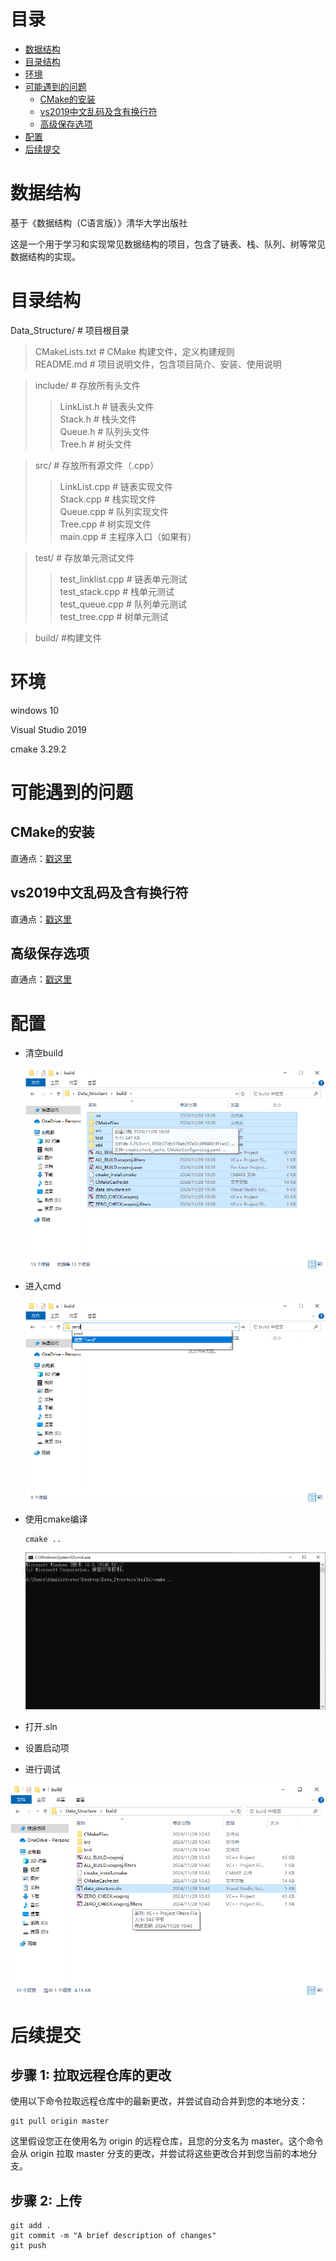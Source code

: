 # 目录
- [数据结构](#数据结构)
- [目录结构](#目录结构)
- [环境](#环境)
- [可能遇到的问题](#可能遇到的问题)
  - [CMake的安装](#CMake的安装)
  - [vs2019中文乱码及含有换行符](#vs2019中文乱码及含有换行符)
  - [高级保存选项](#高级保存选项)
- [配置](#配置)
- [后续提交](#后续提交)

# 数据结构

基于《数据结构（C语言版）》清华大学出版社 

这是一个用于学习和实现常见数据结构的项目，包含了链表、栈、队列、树等常见数据结构的实现。



# 目录结构
Data_Structure/ # 项目根目录   
> CMakeLists.txt # CMake 构建文件，定义构建规则  
> README.md # 项目说明文件，包含项目简介、安装、使用说明  

> include/ # 存放所有头文件  
>> LinkList.h # 链表头文件  
>> Stack.h # 栈头文件  
>> Queue.h # 队列头文件  
>> Tree.h # 树头文件  

> src/ # 存放所有源文件（.cpp）  
>> LinkList.cpp # 链表实现文件  
>> Stack.cpp # 栈实现文件  
>> Queue.cpp # 队列实现文件  
>> Tree.cpp # 树实现文件  
>> main.cpp # 主程序入口（如果有）  

> test/ # 存放单元测试文件  
>> test_linklist.cpp # 链表单元测试  
>> test_stack.cpp # 栈单元测试  
>> test_queue.cpp # 队列单元测试  
>> test_tree.cpp # 树单元测试  

> build/ #构建文件


# 环境

windows 10

Visual Studio 2019

cmake  3.29.2

# 可能遇到的问题

## CMake的安装

直通点：[戳这里](https://blog.csdn.net/sanqima/article/details/132634898?ops_request_misc=&request_id=&biz_id=102&utm_term=cmake%20windows&utm_medium=distribute.pc_search_result.none-task-blog-2~all~sobaiduweb~default-0-132634898.142^v100^pc_search_result_base7&spm=1018.2226.3001.4187)

## vs2019中文乱码及含有换行符

直通点：[戳这里](https://blog.csdn.net/weixin_44153180/article/details/127592831?ops_request_misc=%257B%2522request%255Fid%2522%253A%252248d51ab21c1ba9fdf459c4d2ddee6c52%2522%252C%2522scm%2522%253A%252220140713.130102334..%2522%257D&request_id=48d51ab21c1ba9fdf459c4d2ddee6c52&biz_id=0&utm_medium=distribute.pc_search_result.none-task-blog-2~all~baidu_landing_v2~default-1-127592831-null-null.142^v100^pc_search_result_base1&utm_term=vs2019%20%E6%8F%90%E7%A4%BA%E5%B8%B8%E9%87%8F%E4%B8%AD%E6%9C%89%E6%8D%A2%E8%A1%8C%E7%AC%A6&spm=1018.2226.3001.4187)

## 高级保存选项

直通点：[戳这里](https://blog.csdn.net/L_Andy/article/details/126425393?ops_request_misc=%257B%2522request%255Fid%2522%253A%252238c4b6dddfb7e703ce1e5bf3f5092b47%2522%252C%2522scm%2522%253A%252220140713.130102334..%2522%257D&request_id=38c4b6dddfb7e703ce1e5bf3f5092b47&biz_id=0&utm_medium=distribute.pc_search_result.none-task-blog-2~all~sobaiduend~default-1-126425393-null-null.142^v100^pc_search_result_base1&utm_term=vs2019%E7%9A%84%E9%AB%98%E7%BA%A7%E4%BF%9D%E5%AD%98%E9%80%89%E9%A1%B9&spm=1018.2226.3001.4187)

# 配置



- 清空build

   ![](https://github.com/369qwer/Data_Structure/blob/master/Sample%20Photos/1.png)

- 进入cmd
  
   ![](https://github.com/369qwer/Data_Structure/blob/master/Sample%20Photos/2.png)

- 使用cmake编译

  ```
  cmake ..
  ```
   ![](https://github.com/369qwer/Data_Structure/blob/master/Sample%20Photos/3.png)


- 打开.sln

- 设置启动项

- 进行调试
 
 ![](https://github.com/369qwer/Data_Structure/blob/master/Sample%20Photos/4.png)
  


  

# 后续提交


## 步骤 1: 拉取远程仓库的更改

使用以下命令拉取远程仓库中的最新更改，并尝试自动合并到您的本地分支：
```
git pull origin master
```
这里假设您正在使用名为 origin 的远程仓库，且您的分支名为 master。这个命令会从 origin 拉取 master 分支的更改，并尝试将这些更改合并到您当前的本地分支。

## 步骤 2: 上传

```
git add .
git commit -m "A brief description of changes"
git push
```



